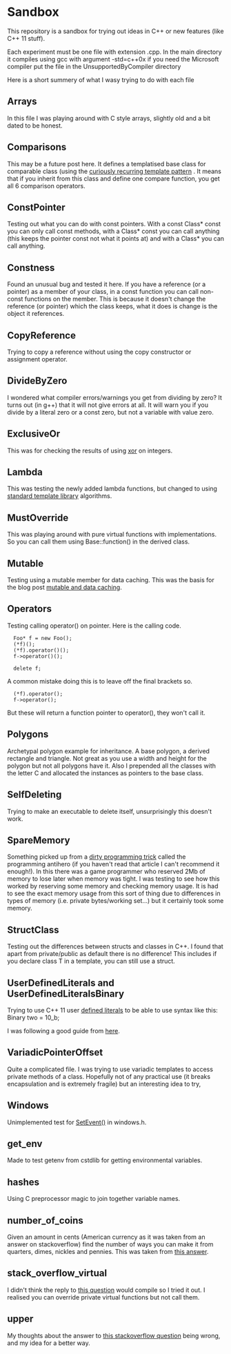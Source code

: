 # Sandbox #

This repository is a sandbox for trying out ideas in C++ or new features (like C++ 11 stuff).

Each experiment must be one file with extension .cpp. In the main directory it compiles using gcc with argument -std=c++0x if you need the Microsoft compiler put the file in the UnsupportedByCompiler directory

Here is a short summery of what I wasy trying to do with each file

## Arrays ##
In this file I was playing around with C style arrays, slightly old and a bit dated to be honest.

## Comparisons ##
This may be a future post here. It defines a templatised base class for comparable class (using the <a href="http://en.wikipedia.org/wiki/Curiously_recurring_template_pattern" target="_blank">curiously recurring template pattern</a> . It means that if you inherit from this class and define one compare function, you get all 6 comparison operators.

## ConstPointer ##
Testing out what you can do with const pointers. With a const Class* const you can only call const methods, with a Class* const you can call anything (this keeps the pointer const not what it points at) and with a Class* you can call anything.


## Constness ##
Found an unusual bug and tested it here. If you have a reference (or a pointer) as a member of your class, in a const function you can call non-const functions on the member. This is because it doesn't change the reference (or pointer) which the class keeps, what it does is change is the object it references.

## CopyReference ##
Trying to copy a reference without using the copy constructor or assignment operator.

## DivideByZero ##
I wondered what compiler errors/warnings you get from dividing by zero?
It turns out (in g++) that it will not give errors at all. It will warn you if you divide by a literal zero or a const zero, but not a variable with value zero.

## ExclusiveOr ##
This was for checking the results of using <a href="http://en.wikipedia.org/wiki/Exclusive_or" target="_blank">xor</a> on integers. 

## Lambda ##
This was testing the newly added lambda functions, but changed to using <a href="http://en.wikipedia.org/wiki/Standard_Template_Library" target="_blank">standard template library</a> algorithms.

## MustOverride ##
This was playing around with pure virtual functions with implementations. So you can call them using Base::function() in the derived class.

## Mutable ##
Testing using a mutable member for data caching. This was the basis for the blog post <a href="http://davidcorne.com/2012/10/26/mutable-and-data-caching/" target="_blank">mutable and data caching</a>.

## Operators ##
Testing calling operator() on pointer. Here is the calling code.

      Foo* f = new Foo();
      (*f)();
      (*f).operator()();
      f->operator()();

      delete f;

A common mistake doing this is to leave off the final brackets so.

      (*f).operator();
      f->operator();

But these will return a function pointer to operator(), they won't call it.

## Polygons ##
Archetypal polygon example for inheritance. A base polygon, a derived rectangle and triangle. Not great as you use a width and height for the polygon but not all polygons have it. Also I prepended all the classes with the letter C and allocated the instances as pointers to the base class.

## SelfDeleting ##
Trying to make an executable to delete itself, unsurprisingly this doesn't work.

## SpareMemory ##
Something picked up from a <a href="http://www.gamasutra.com/view/feature/132500/dirty_coding_tricks.php?" target="_blank">dirty programming trick</a> called the programming antihero (if you haven't read that article I can't recommend it enough!). In this there was a game programmer who reserved 2Mb of memory to lose later when memory was tight. I was testing to see how this worked by reserving some memory and checking memory usage. It is had to see the exact memory usage from this sort of thing due to differences in types of memory (i.e. private bytes/working set...) but it certainly took some memory.

## StructClass ##
Testing out the differences between structs and classes in C++. I found that apart from private/public as default there is no difference! This includes if you declare class T in a template, you can still use a struct.

## UserDefinedLiterals and UserDefinedLiteralsBinary ##
Trying to use C++ 11 user <a href="http://enreference.com/w/cpp/language/user_literal" target="_blank">defined literals</a> to be able to use syntax like this:
    Binary two = 10_b;

I was following a good guide from <a href="http://akrzemi1.wordpress.com/2012/08/12/user-defined-literals-part-i/" target="_blank">here</a>.

## VariadicPointerOffset ##
Quite a complicated file. I was trying to use variadic templates to access private methods of a class. Hopefully not of any practical use (it breaks encapsulation and is extremely fragile) but an interesting idea to try, 

## Windows ##
Unimplemented test for <a href="http://msdn.microsoft.com/en-gb/library/windows/desktop/ms686211(v=vs.85).aspx" target="_blank">SetEvent()</a> in windows.h.

## get\_env ##
Made to test getenv from cstdlib for getting environmental variables.

## hashes ##
Using C preprocessor magic to join together variable names.

## number\_of\_coins ##
Given an amount in cents (American currency as it was taken from an answer on stackoverflow) find the number of ways you can make it from quarters, dimes, nickles and pennies. This was taken from <a href="http://stackoverflow.com/a/1107115/1548429" target="_blank">this answer</a>.

## stack\_overflow\_virtual ##
I didn't think the reply to <a href="http://stackoverflow.com/questions/6481260/non-virtual-interface-design-pattern-question-in-c-c" target="_blank">this question</a> would compile so I tried it out. I realised you can override private virtual functions but not call them.

## upper ##
My thoughts about the answer to <a href="http://stackoverflow.com/questions/1096341/function-pointers-casting-in-c" target="_blank">this stackoverflow question</a> being wrong, and my idea for a better way.
